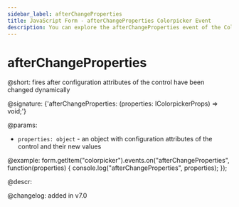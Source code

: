 ```yaml
---
sidebar_label: afterChangeProperties
title: JavaScript Form - afterChangeProperties Colorpicker Event 
description: You can explore the afterChangeProperties event of the Colorpicker control of Form in the documentation of the DHTMLX JavaScript UI library. Browse developer guides and API reference, try out code examples and live demos, and download a free 30-day evaluation version of DHTMLX Suite.
---
```


# afterChangeProperties

@short: fires after configuration attributes of the control have been changed dynamically

@signature: {'afterChangeProperties: (properties: IColorpickerProps) => void;'}

@params:
- `properties: object` - an object with configuration attributes of the control and their new values

@example:
form.getItem("colorpicker").events.on("afterChangeProperties", function(properties) {
    console.log("afterChangeProperties", properties);
});

@descr:

@changelog: added in v7.0

[comment]: # (@relatedapi: form/api/colorpicker/colorpicker_setproperties_method.md)
